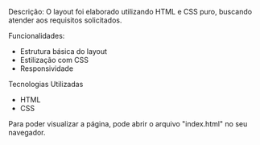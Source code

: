 Descrição:
O layout foi elaborado utilizando HTML e CSS puro, buscando atender aos requisitos solicitados.

Funcionalidades:
* Estrutura básica do layout
* Estilização com CSS
* Responsividade

Tecnologias Utilizadas
* HTML
* CSS

Para poder visualizar a página, pode abrir o arquivo "index.html" no seu navegador.
